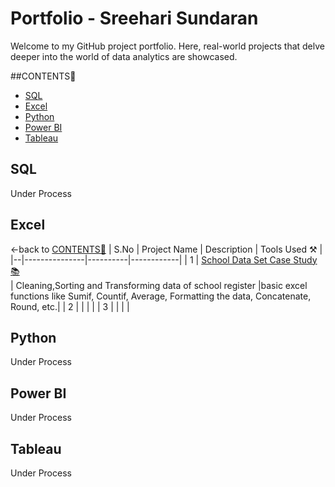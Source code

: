 # Portfolio - Sreehari Sundaran

Welcome to my GitHub project portfolio. Here, real-world projects that delve deeper into the world of data analytics are showcased.

##CONTENTS📝

- [SQL](#sql)
- [Excel](#excel)
- [Python](#python)
- [Power BI](#power-bi)
- [Tableau](#tableau)

## SQL

Under Process

## Excel
<-back to [CONTENTS📝](#contents📝)
| S.No | Project Name | Description | Tools Used ⚒️ |
|--|---------------|----------|------------|
| 1 | <a href="https://github.com/lionheartsss1997/School-Data-Set-Excel-">School Data Set Case Study 📚 </a><br>| Cleaning,Sorting and Transforming data of school register |basic excel functions like Sumif, Countif, Average, Formatting the data, Concatenate, Round, etc.|
| 2 |  |  | |
| 3 |  |  | |


## Python

Under Process

## Power BI

Under Process

## Tableau

Under Process
